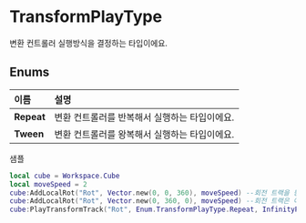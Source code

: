 # TransformPlayType

변환 컨트롤러 실행방식을 결정하는 타입이에요.   


## **Enums**

| **이름** | **설명** |
| :--- | :--- |
| **Repeat** | 변환 컨트롤러를 반복해서 실행하는 타입이에요. |
| **Tween** | 변환 컨트롤러를 왕복해서 실행하는 타입이에요. |

샘플

```lua
local cube = Workspace.Cube
local moveSpeed = 2
cube:AddLocalRot("Rot", Vector.new(0, 0, 360), moveSpeed) --회전 트랙을 등록해요.
cube:AddLocalRot("Rot", Vector.new(0, 360, 0), moveSpeed) --회전 트랙은 여러개도 등록할 수 있어요.
cube:PlayTransformTrack("Rot", Enum.TransformPlayType.Repeat, InfinityPlay) --이름에 해당하는 트랙을 재생해요.
```

